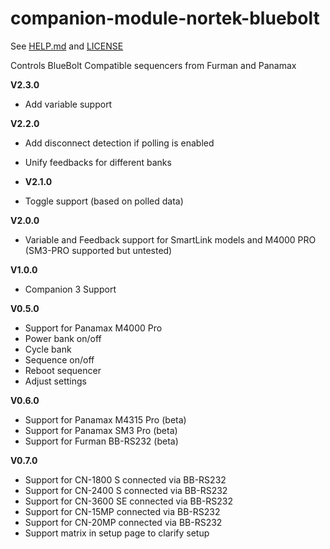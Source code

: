 # companion-module-nortek-bluebolt

See [HELP.md](./HELP.md) and [LICENSE](./LICENSE)

Controls BlueBolt Compatible sequencers from Furman and Panamax

**V2.3.0**

- Add variable support

**V2.2.0**

- Add disconnect detection if polling is enabled
- Unify feedbacks for different banks

- **V2.1.0**

- Toggle support (based on polled data)

**V2.0.0**

- Variable and Feedback support for SmartLink models and M4000 PRO (SM3-PRO supported but untested)

**V1.0.0**

- Companion 3 Support

**V0.5.0**

- Support for Panamax M4000 Pro
- Power bank on/off
- Cycle bank
- Sequence on/off
- Reboot sequencer
- Adjust settings

**V0.6.0**

- Support for Panamax M4315 Pro (beta)
- Support for Panamax SM3 Pro (beta)
- Support for Furman BB-RS232 (beta)

**V0.7.0**

- Support for CN-1800 S connected via BB-RS232
- Support for CN-2400 S connected via BB-RS232
- Support for CN-3600 SE connected via BB-RS232
- Support for CN-15MP connected via BB-RS232
- Support for CN-20MP connected via BB-RS232
- Support matrix in setup page to clarify setup
